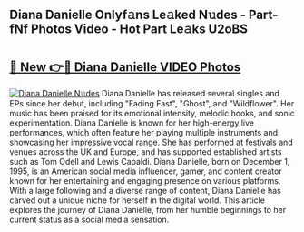## Diana Danielle Onlyf𝚊ns Le𝚊ked N𝚞des - Part-fNf Photos Video - Hot Part Le𝚊ks U2oBS

# <h2><a href="http://ac48696.deff.icu/?id=Diana+Danielle">🔗 New 👉🔴 Diana Danielle VIDEO Photos</a></h2>

[![Diana Danielle N𝚞des](https://i.imgur.com/rIISA9y.gif)](http://ac48696.deff.icu/?id=Diana+Danielle)
Diana Danielle has released several singles and EPs since her debut, including "Fading Fast", "Ghost", and "Wildflower". Her music has been praised for its emotional intensity, melodic hooks, and sonic experimentation. Diana Danielle is known for her high-energy live performances, which often feature her playing multiple instruments and showcasing her impressive vocal range. She has performed at festivals and venues across the UK and Europe, and has supported established artists such as Tom Odell and Lewis Capaldi. Diana Danielle, born on December 1, 1995, is an American social media influencer, gamer, and content creator known for her entertaining and engaging presence on various platforms. With a large following and a diverse range of content, Diana Danielle has carved out a unique niche for herself in the digital world. This article explores the journey of Diana Danielle, from her humble beginnings to her current status as a social media sensation.
